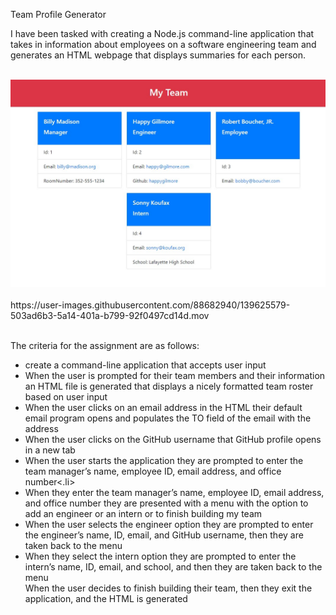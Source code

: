 Team Profile Generator

I have been tasked with creating a Node.js command-line application that takes in information about employees on a software engineering team and generates an HTML webpage that displays summaries for each person.
<br />
<br />

<img src="https://github.com/Mike-Lane/team_profile_generator/blob/main/assets/img/Screenshot.jpg?raw=true" />
<br />
<br />
https://user-images.githubusercontent.com/88682940/139625579-503ad6b3-5a14-401a-b799-92f0497cd14d.mov
<br />
<br />


The criteria for the assignment are as follows:
<ul>
  <li>create a command-line application that accepts user input</li>
  <li>When the user is prompted for their team members and their information an HTML file is generated that displays a nicely formatted team roster based on user input</li>
  <li>When the user clicks on an email address in the HTML their default email program opens and populates the TO field of the email with the address</li>
  <li>When the user clicks on the GitHub username that GitHub profile opens in a new tab</li>
  <li>When the user starts the application they are prompted to enter the team manager’s name, employee ID, email address, and office number<.li>
  <li>When they enter the team manager’s name, employee ID, email address, and office number they are presented with a menu with the option to add an engineer or an intern or to finish building my team</li>
  <li>When the user selects the engineer option they are prompted to enter the engineer’s name, ID, email, and GitHub username, then they are taken back to the menu</li>
  <li>When they select the intern option they are prompted to enter the intern’s name, ID, email, and school, and then they are taken back to the menu</li>
  When the user decides to finish building their team, then they exit the application, and the HTML is generated</li>
</ul>
